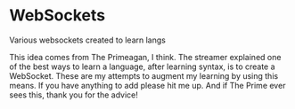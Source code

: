 # WebSockets
Various websockets created to learn langs

This idea comes from The Primeagan, I think.  The streamer explained one of the best ways to learn a language, after learning syntax, is to create a WebSocket.  These are my attempts to augment my learning by using this means.  If you have anything to add please hit me up.  And if The Prime ever sees this, thank you for the advice!
